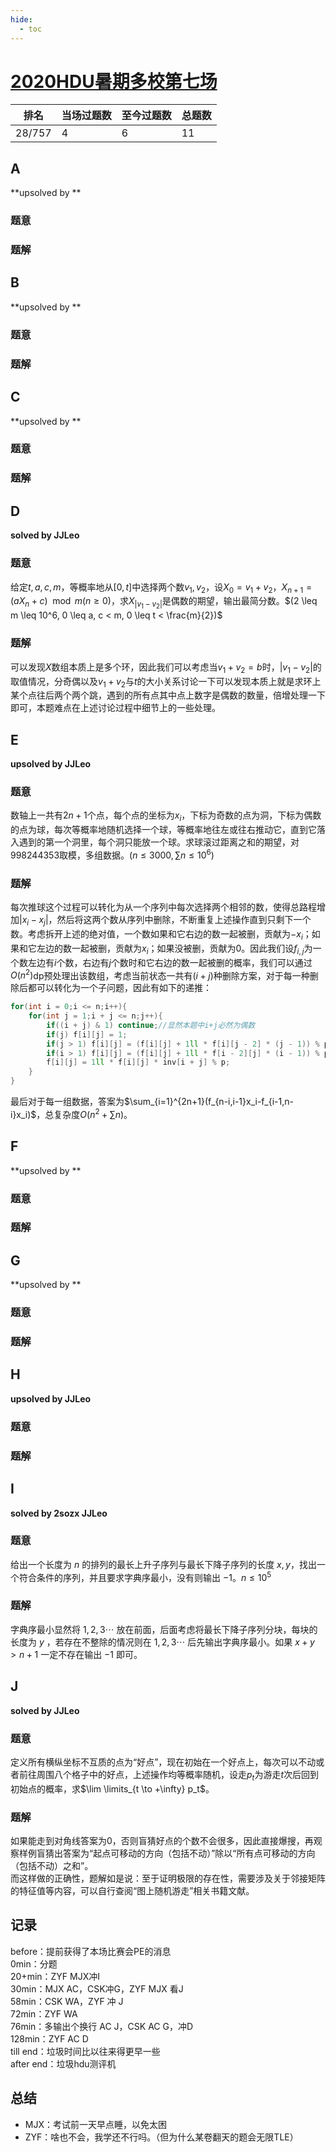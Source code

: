 ```yaml
---
hide:
  - toc
---
```


# [2020HDU暑期多校第七场](https://vjudge.net/contest/390235)

| 排名   | 当场过题数 | 至今过题数 | 总题数 |
| ------ | ---------- | ---------- | ------ |
| 28/757 | 4          | 6          | 11     |

## **A**

**upsolved by **

### 题意



### 题解



## **B**

**upsolved by **

### 题意



### 题解



## **C**

**upsolved by **

### 题意



### 题解



## **D**

**solved by JJLeo**

### 题意

给定$t,a,c,m$，等概率地从$[0,t]$中选择两个数$v_1,v_2$，设$X_0=v_1+v_2$，$X_{n+1}=(aX_n+c) \mod m (n \ge 0)$，求$X_{|v_1-v_2|}$是偶数的期望，输出最简分数。$(2 \leq m \leq 10^6, 0 \leq a, c < m, 0 \leq t < \frac{m}{2})$

### 题解

可以发现$X$数组本质上是多个环，因此我们可以考虑当$v_1+v_2=b$时，$|v_1-v_2|$的取值情况，分奇偶以及$v_1+v_2$与$t$的大小关系讨论一下可以发现本质上就是求环上某个点往后两个两个跳，遇到的所有点其中点上数字是偶数的数量，倍增处理一下即可，本题难点在上述讨论过程中细节上的一些处理。

## **E**

**upsolved by JJLeo**

### 题意

数轴上一共有$2n+1$个点，每个点的坐标为$x_i$，下标为奇数的点为洞，下标为偶数的点为球，每次等概率地随机选择一个球，等概率地往左或往右推动它，直到它落入遇到的第一个洞里，每个洞只能放一个球。求球滚过距离之和的期望，对$998244353$取模，多组数据。$(n \le 3000, \sum n \le 10^6)$

### 题解

每次推球这个过程可以转化为从一个序列中每次选择两个相邻的数，使得总路程增加$|x_i-x_j|$，然后将这两个数从序列中删除，不断重复上述操作直到只剩下一个数。考虑拆开上述的绝对值，一个数如果和它右边的数一起被删，贡献为$-x_i$；如果和它左边的数一起被删，贡献为$x_i$；如果没被删，贡献为$0$。因此我们设$f_{i,j}$为一个数左边有$i$个数，右边有$j$个数时和它右边的数一起被删的概率，我们可以通过$O(n^2)$dp预处理出该数组，考虑当前状态一共有$(i+j)$种删除方案，对于每一种删除后都可以转化为一个子问题，因此有如下的递推：

```cpp
for(int i = 0;i <= n;i++){
	for(int j = 1;i + j <= n;j++){
		if((i + j) & 1) continue;//显然本题中i+j必然为偶数
		if(j) f[i][j] = 1;
		if(j > 1) f[i][j] = (f[i][j] + 1ll * f[i][j - 2] * (j - 1)) % p;
		if(i > 1) f[i][j] = (f[i][j] + 1ll * f[i - 2][j] * (i - 1)) % p;
		f[i][j] = 1ll * f[i][j] * inv[i + j] % p;
	}
}
```

最后对于每一组数据，答案为$\sum_{i=1}^{2n+1}(f_{n-i,i-1}x_i-f_{i-1,n-i}x_i)$，总复杂度$O(n^2+\sum n)$。

## **F**

**upsolved by **

### 题意



### 题解



## **G**

**upsolved by **

### 题意



### 题解



## **H**

**upsolved by JJLeo**

### 题意



### 题解



## **I**

**solved by 2sozx JJLeo**

### 题意

给出一个长度为 $n$ 的排列的最长上升子序列与最长下降子序列的长度 $x,y$，找出一个符合条件的序列，并且要求字典序最小，没有则输出 $-1$。$n\le10^5$

### 题解

字典序最小显然将 $1,2,3\cdots$ 放在前面，后面考虑将最长下降子序列分块，每块的长度为 $y$ ，若存在不整除的情况则在 $1,2,3\cdots$ 后先输出字典序最小。如果 $x + y > n + 1$ 一定不存在输出 $-1$ 即可。

## **J**

**solved by JJLeo**

### 题意

定义所有横纵坐标不互质的点为“好点”，现在初始在一个好点上，每次可以不动或者前往周围八个格子中的好点，上述操作均等概率随机，设走$p_t$为游走$t$次后回到初始点的概率，求$\lim \limits_{t \to +\infty} p_t$。

### 题解

如果能走到对角线答案为$0$，否则盲猜好点的个数不会很多，因此直接爆搜，再观察样例盲猜出答案为“起点可移动的方向（包括不动）”除以“所有点可移动的方向（包括不动）之和”。<br>
而这样做的正确性，题解如是说：至于证明极限的存在性，需要涉及关于邻接矩阵的特征值等内容，可以自行查阅“图上随机游走”相关书籍文献。

## **记录**

before：提前获得了本场比赛会PE的消息<br>
0min：分题<br>
20+min：ZYF MJX冲I<br>
30min：MJX AC，CSK冲G，ZYF MJX 看J<br>
58min：CSK WA，ZYF 冲 J<br>
72min：ZYF WA<br>
76min：多输出个换行 AC J，CSK AC G，冲D<br>
128min：ZYF AC D<br>
till end：垃圾时间比以往来得更早一些<br>
after end：垃圾hdu测评机

## **总结**

  * MJX：考试前一天早点睡，以免太困
  * ZYF：啥也不会，我学还不行吗。（但为什么某卷翻天的题会无限TLE）